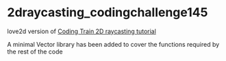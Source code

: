 # 2draycasting_codingchallenge145
love2d version of [Coding Train 2D raycasting tutorial](https://www.youtube.com/watch?v=TOEi6T2mtHo)

A minimal Vector library has been added to cover the functions required by the rest of the code
